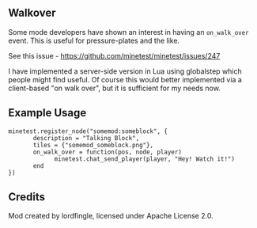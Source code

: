 Walkover
--------

Some mode developers have shown an interest in having an `on_walk_over` event. This is useful for pressure-plates and the like.

See this issue - https://github.com/minetest/minetest/issues/247

I have implemented a server-side version in Lua using globalstep which people might find useful. Of course this would better implemented via a client-based "on walk over", but it is sufficient for my needs now.

Example Usage
-------------

    minetest.register_node("somemod:someblock", {
           description = "Talking Block",
           tiles = {"somemod_someblock.png"},
           on_walk_over = function(pos, node, player)
                 minetest.chat_send_player(player, "Hey! Watch it!")
           end
    })

 
Credits
-------
Mod created by lordfingle, licensed under Apache License 2.0.
